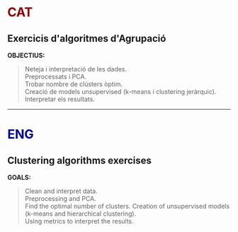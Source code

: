 # <span style="color:darkred">CAT</span>

## Exercicis d'algoritmes d'Agrupació

**OBJECTIUS:**   
> Neteja i interpretació de les dades.  
> Preprocessats i PCA.  
> Trobar nombre de clústers òptim.  
> Creació de models unsupervised (k-means i clustering jeràrquic).  
> Interpretar els resultats.  

--- 

# <span style="color:darkblue">ENG</span>

## Clustering algorithms exercises  

**GOALS:**  
> Clean and interpret data.  
> Preprocessing and PCA.  
> Find the optimal number of clusters.
> Creation of unsupervised models (k-means and hierarchical clustering).  
> Using metrics to interpret the results.  
 
